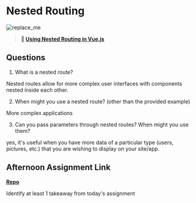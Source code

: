 # Nested Routing

![replace_me](https://codeworks.blob.core.windows.net/public/assets/img/illustrations/placeholder.svg)

> **📖 [Using Nested Routing in Vue.js](https://codeworksacademy.com/fs-student-guide/resources/wk6/04-Child-Routes)**

## Questions

1. What is a nested route?

Nested routes allow for more complex user interfaces with components nested inside each other.

2. When might you use a nested route? (other than the provided example)

More complex applications

3. Can you pass parameters through nested routes? When might you use them?

yes, it's useful when you have more data of a particular type (users, pictures, etc.) that you are wishing to display on your site/app.



## Afternoon Assignment Link

**[Repo](https://github.com/KellyWemmer/<ASSIGNMENT_REPO>)**

Identify at least 1 takeaway from today's assignment
